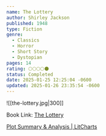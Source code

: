 ```yaml
---
name: The Lottery
author: Shirley Jackson
published: 1948
type: Fiction
genre:
  - Classics
  - Horror
  - Short Story
  - Dystopian
pages: 14
rating: 🌕🌕🌕🌕🌑
status: Completed
date: 2025-01-25 12:25:04 -0600
updated: 2025-01-26 23:35:54 -0600
---
```


![[the-lottery.jpg|300]]

Book Link: [The Lottery](https://www.goodreads.com/book/show/6219656-the-lottery)

[Plot Summary & Analysis \| LitCharts](https://www.litcharts.com/lit/the-lottery/summary-and-analysis)